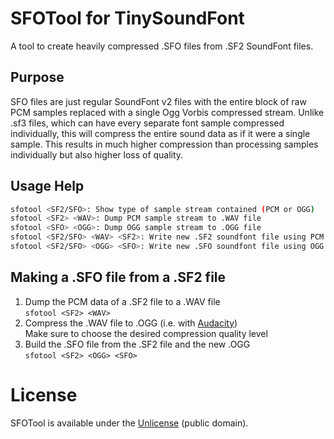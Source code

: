 # SFOTool for TinySoundFont
A tool to create heavily compressed .SFO files from .SF2 SoundFont files.

## Purpose
SFO files are just regular SoundFont v2 files with the entire block of raw PCM samples replaced
with a single Ogg Vorbis compressed stream. Unlike .sf3 files, which can have every separate font
sample compressed individually, this will compress the entire sound data as if it were a single
sample. This results in much higher compression than processing samples individually but also
higher loss of quality.

## Usage Help
```sh
sfotool <SF2/SFO>: Show type of sample stream contained (PCM or OGG)
sfotool <SF2> <WAV>: Dump PCM sample stream to .WAV file
sfotool <SFO> <OGG>: Dump OGG sample stream to .OGG file
sfotool <SF2/SFO> <WAV> <SF2>: Write new .SF2 soundfont file using PCM sample stream from .WAV file
sfotool <SF2/SFO> <OGG> <SFO>: Write new .SFO soundfont file using OGG sample stream from .OGG file
```

## Making a .SFO file from a .SF2 file
1. Dump the PCM data of a .SF2 file to a .WAV file  
   `sfotool <SF2> <WAV>`
2. Compress the .WAV file to .OGG (i.e. with [Audacity](https://www.audacityteam.org/download/legacy-windows/))  
   Make sure to choose the desired compression quality level
3. Build the .SFO file from the .SF2 file and the new .OGG  
   `sfotool <SF2> <OGG> <SFO>`

# License
SFOTool is available under the [Unlicense](http://unlicense.org/) (public domain).
